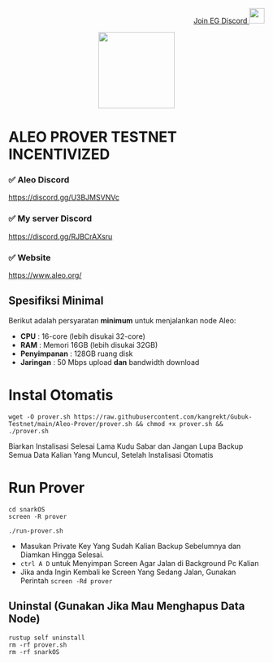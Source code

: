 <p style="font-size:14px" align="right">
<a href="https://t.me/bangpateng_group" target="_blank">Join EG Discord <img src="https://www.pngarts.com/files/12/Blue-Discord-Logo-Icon-PNG-Photo.png" width="30"/></a>

<p align="center">
  <img height="150" height="auto" src="https://user-images.githubusercontent.com/38981255/185994172-0b4e4ea8-f81a-48db-8020-9be619f485b7.png">
</p>

# ALEO PROVER TESTNET INCENTIVIZED

### ✅️ Aleo Discord

https://discord.gg/U3BJMSVNVc

### ✅️ My server Discord

https://discord.gg/RJBCrAXsru

### ✅️ Website

https://www.aleo.org/

##  Spesifiksi Minimal

Berikut adalah persyaratan **minimum** untuk menjalankan node Aleo:

 -  **CPU** : 16-core (lebih disukai 32-core)
 -  **RAM** : Memori 16GB (lebih disukai 32GB)
 -  **Penyimpanan** : 128GB ruang disk
 -  **Jaringan** : 50 Mbps upload **dan** bandwidth download

# Instal Otomatis

```
wget -O prover.sh https://raw.githubusercontent.com/kangrekt/Gubuk-Testnet/main/Aleo-Prover/prover.sh && chmod +x prover.sh && ./prover.sh
```

Biarkan Instalisasi Selesai Lama Kudu Sabar dan Jangan Lupa Backup Semua Data Kalian Yang Muncul, Setelah Instalisasi Otomatis

# Run Prover

```
cd snarkOS
screen -R prover
```

```
./run-prover.sh
```
- Masukan Private Key Yang Sudah Kalian Backup Sebelumnya dan Diamkan Hingga Selesai. 
- `ctrl A D` untuk Menyimpan Screen Agar Jalan di Background Pc Kalian
- Jika anda Ingin Kembali ke Screen Yang Sedang Jalan, Gunakan Perintah `screen -Rd prover`

## Uninstal (Gunakan Jika Mau Menghapus Data Node)

```
rustup self uninstall
rm -rf prover.sh
rm -rf snarkOS
```
